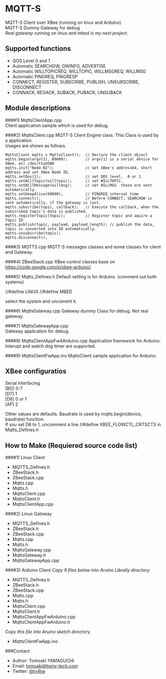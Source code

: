 MQTT-S
======
  MQTT-S Client over XBee  (running on linux and Arduino)  
  MQTT-S Dummy Gateway for debug  
  _Real gateway running on linux and mbed is my next project._

Supported functions
-------------------

*  QOS Level 0 and 1
*  Automatic SEARCHGW, GWINFO, ADVERTISE
*  Automatic WILLTOPICREQ, WILLTOPIC, WILLMSGREQ, WILLMSG
*  Automatic PINGREQ, PINGRESP
*  CONNECT, REGISTER, SUBSCRIBE, PUBLISH, UNSUBSCRIBE, DISCONNECT
*  CONNACK, REGACK, SUBACK, PUBACK, UNSUBACK
  
Module descriptions
-------------------  
####1) MqttsClientApp.cpp  
Client application sample which is used for debug.

####2) MqttsClient.cpp
  MQTT-S Client Engine class. This Class is used by  a application.  
  Usages are shown as follows.
  
    MqttsClient mqtts = MqttsClient();  // Declare the client object
    mqtts.begin(argv[1], B9600);        // argv[1] is a serial device for XBee. ex) /dev/ttyUSB0 
    mqtts.init("Node-02");              // Get XBee's address64, short address and set XBee Node ID, 
    mqtts.setQos(1);                    // set QOS level.  0 or 1
    mqtts.setWillTopic(willtopic);      // set WILLTOPIC.   
    mqtts.setWillMessage(willmsg);      // set WILLMSG  those are sent automatically. 
    mqtts.setKeepAlive(60000);          // PINGREQ interval time
    mqtts.connect();                    // Before CONNECT, SEARCHGW is sent automatically, if the gateway is lost.
    mqtts.subscribe(topic, callback);   // Execute the callback, when the subscribed topic's data is published.
    mqtts.registerTopic(topic);         // Register topic and aquire a Topic ID 
    mqtts.publish(topic, payload, payload_length); // publish the data, topic is converted into ID automatically.
    mqtts.unsubscribe(topic);  
    mqtts.disconnect();
    
####3) MQTTS.cpp 
  MQTT-S messages classes and some classes for client and Gateway.
    
####4) ZBeeStack.cpp
  XBee control classes base on https://code.google.com/p/xbee-arduino/ 
    
####5) Mqtts_Defines.h
  Default setting is for Arduino.  (comment out both systems)
    
  //#define LINUX 
  //#define MBED
    
  select the system and uncoment it.
    
####6) MqttsGateway.cpp
  Gateway dummy Class for debug. Not real gateway.
    
####7) MqttsGatewayApp.cpp  
  Gateway application for debug. 
  
####8) MqttsClientAppFw4Arduino.cpp
  Application framework for Arduino.
  Interupt and  watch dog timer are supported.
  
####9) MqttsClientFwApp.ino
  MqttsClient sample application for Arduino. 
   
  
XBee configuratios
----------------------
  Serial interfacing  
  [BD] 0-7   
  [D7] 1  
  [D6] 0 or 1  
  [AP] 2

  Other values are defaults. Baudrate is used by  mqtts.begin(device, baudrate) function.   
  If you set D6 to 1, uncomment a line //#define XBEE_FLOWCTL_CRTSCTS in Mqtts_Defines.h
  

How to Make (Requiered source code list)
-----------
####1) Linux Client
*  MQTTS_Defines.h  
*  ZBeeStack.h  
*  ZBeeStack.cpp  
*  Mqtts.cpp  
*  Mqtts.h  
*  MqttsClient.cpp  
*  MqttsClient.h  
*  MqttsClientApp.cpp  

####2) Linux Gateway
*  MQTTS_Defines.h
*  ZBeeStack.h
*  ZBeeStack.cpp
*  Mqtts.cpp
*  Mqtts.h
*  MqttsGateway.cpp
*  MqttsGateway.h
*  MqttsGatewayApp.cpp
  
####3) Arduino Client
_Copy 9 files below into Aruino Librally directory._
*  MQTTS_Defines.h
*  ZBeeStack.h
*  ZBeeStack.cpp
*  Mqtts.cpp
*  Mqtts.h
*  MqttsClient.cpp
*  MqttsClient.h
*  MqttsClientAppFwArduino.cpp
*  MqttsClientAppFwArduino.h

_Copy this file into Aruino sketch directory._
*  MqttsClientFwApp.ino
  
  
  
###Contact


* Author:    Tomoaki YAMAGUCHI
* Email:     tomoaki@tomy-tech.com
* Twitter:   [@ty4tw]



[@ty4tw]:                     http://twitter.com/ty4tw

